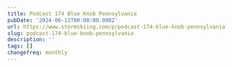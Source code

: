 ```yaml
---
title: Podcast 174 Blue Knob Pennsylvania
pubDate: '2024-06-11T00:00:00.000Z'
url: https://www.stormskiing.com/p/podcast-174-blue-knob-pennsylvania
slug: podcast-174-blue-knob-pennsylvania
description: ''
tags: []
changefreq: monthly
---
```


<!-- Add post content below -->
